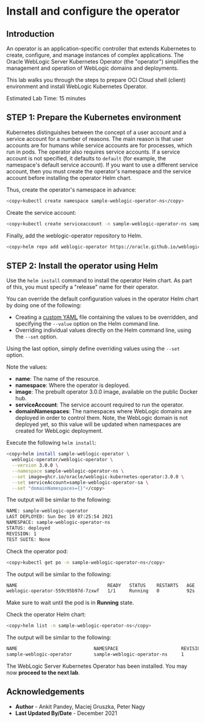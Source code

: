 # Install and configure the operator

## Introduction

An operator is an application-specific controller that extends Kubernetes to create, configure, and manage instances of complex applications. The Oracle WebLogic Server Kubernetes Operator (the "operator") simplifies the management and operation of WebLogic domains and deployments.

This lab walks you through the steps to prepare OCI Cloud shell (client) environment and install WebLogic Kubernetes Operator.

Estimated Lab Time: 15 minutes

## **STEP 1**: Prepare the Kubernetes environment
Kubernetes distinguishes between the concept of a user account and a service account for a number of reasons. The main reason is that user accounts are for humans while service accounts are for processes, which run in pods. The operator also requires service accounts.  If a service account is not specified, it defaults to `default` (for example, the namespace's default service account). If you want to use a different service account, then you must create the operator's namespace and the service account before installing the operator Helm chart.

Thus, create the operator's namespace in advance:
```bash
<copy>kubectl create namespace sample-weblogic-operator-ns</copy>
```
Create the service account:
```bash
<copy>kubectl create serviceaccount -n sample-weblogic-operator-ns sample-weblogic-operator-sa</copy>
```
Finally, add the weblogic-operator repository to Helm.

```bash
<copy>helm repo add weblogic-operator https://oracle.github.io/weblogic-kubernetes-operator/charts --force-update</copy>
```

## **STEP 2**: Install the operator using Helm

Use the `helm install` command to install the operator Helm chart. As part of this, you must specify a "release" name for their operator.

You can override the default configuration values in the operator Helm chart by doing one of the following:

- Creating a [custom YAML](https://github.com/oracle/weblogic-kubernetes-operator/blob/v3.0.0/kubernetes/charts/weblogic-operator/values.yaml) file containing the values to be overridden, and specifying the `--value` option on the Helm command line.
- Overriding individual values directly on the Helm command line, using the `--set` option.

Using the last option, simply define overriding values using the `--set` option.

Note the values:

- **name**: The name of the resource.
- **namespace**: Where the operator is deployed.
- **image**: The prebuilt operator 3.0.0 image, available on the public Docker hub.
- **serviceAccount**: The service account required to run the operator.
- **domainNamespaces**: The namespaces where WebLogic domains are deployed in order to control them. Note, the WebLogic domain is not deployed yet, so this value will be updated when namespaces are created for WebLogic deployment.

Execute the following `helm install`:
```bash
<copy>helm install sample-weblogic-operator \
  weblogic-operator/weblogic-operator \
  --version 3.0.0 \
  --namespace sample-weblogic-operator-ns \
  --set image=ghcr.io/oracle/weblogic-kubernetes-operator:3.0.0 \
  --set serviceAccount=sample-weblogic-operator-sa \
  --set "domainNamespaces={}"</copy>
```
The output will be similar to the following:
```bash
NAME: sample-weblogic-operator
LAST DEPLOYED: Sun Dec 19 07:25:54 2021
NAMESPACE: sample-weblogic-operator-ns
STATUS: deployed
REVISION: 1
TEST SUITE: None
```
Check the operator pod:
```bash
<copy>kubectl get po -n sample-weblogic-operator-ns</copy>
```
The output will be similar to the following:
```bash
NAME                                 READY   STATUS    RESTARTS   AGE
weblogic-operator-559c95b97d-7zxwf   1/1     Running   0          92s
```

Make sure to wait until the pod is in **Running** state.

Check the operator Helm chart:
```bash
<copy>helm list -n sample-weblogic-operator-ns</copy>
```
The output will be similar to the following:
```bash
NAME                            NAMESPACE                       REVISION        UPDATED                                 STATUS          CHART                      APP VERSION
sample-weblogic-operator        sample-weblogic-operator-ns     1               2021-12-19 07:25:54.073084938 +0000 UTC deployed        weblogic-operator-3.0.0
```

The WebLogic Server Kubernetes Operator has been installed. You may now **proceed to the next lab**.

## Acknowledgements
* **Author** - Ankit Pandey, Maciej Gruszka, Peter Nagy 
* **Last Updated By/Date** - December 2021
